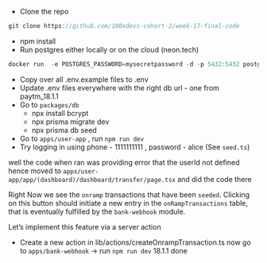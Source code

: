 - Clone the repo

```jsx
git clone https://github.com/100xdevs-cohort-2/week-17-final-code
```

- npm install
- Run postgres either locally or on the cloud (neon.tech)

```jsx
docker run  -e POSTGRES_PASSWORD=mysecretpassword -d -p 5432:5432 postgres
```

- Copy over all .env.example files to .env
- Update .env files everywhere with the right db url - one from paytm_18.1.1
- Go to `packages/db`
  - npx install bcrypt
  - npx prisma migrate dev
  - npx prisma db seed
- Go to `apps/user-app` , run `npm run dev`
- Try logging in using phone - 1111111111 , password - alice (See `seed.ts`)

well the code when ran was providing error that the userId not defined
hence moved to `apps/user-app/app/(dashboard)/dashboard/transfer/page.tsx` and did the code there

Right Now we see the `onramp` transactions that have been `seeded`.
Clicking on this button should initiate a new entry in the `onRampTransactions` table, that is eventually fulfilled by the `bank-webhook` module.

Let’s implement this feature via a server action

- Create a new action in lib/actions/createOnrampTransaction.ts
  now go to `apps/bank-webhook` -> run `npm run dev`
  18.1.1 done

